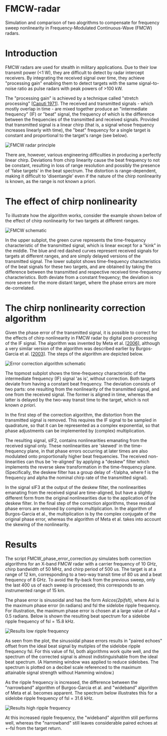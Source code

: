 # FMCW-radar
Simulation and comparison of two alogrithms to compensate for frequency sweep nonlinearity in Frequency-Modulated Continuous-Wave (FMCW) radars.

# Introduction
FMCW radars are used for stealth in military applications. Due to their low transmit power (<1 W), they are difficult to detect by radar intercept receivers. By integrating the received signal over time, they achieve  "processing gain" enabling them to detect targets with the same signal-to-noise ratio as pulse radars with peak powers of >100 kW.

The "processing gain" is achieved by a technique called "stretch processing" [[Caputi 1971](http://ieeexplore.ieee.org/xpls/abs_all.jsp?arnumber=4103696)]. The received and transmitted signals - which mostly overlap in time - are mixed together produce an "intermediate frequency" (IF) or "beat" signal, the frequency of which is the difference between the frequencies of the transmitted and received signals. Provided that transmitted signal is a linear chirp (that is, a signal whose frequency increases linearly with time), the "beat" frequency for a single target is constant and proportional to the target's range (see below).

![FMCW radar principle](/Images/FMCW_schematic_SPIE.png)

There are, however, various engineering difficulties in producing a perfectly linear chirp. Deviations from chirp linearity cause the beat frequency to not be constant, resulting in loss of range resolution and possibly the presence of 'false targets' in the beat spectrum. The distortion is range-dependent, making it difficult to 'disentangle' even if the nature of the chirp nonlinearity is known, as the range is not known a priori.

# The effect of chirp nonlinearity
 To illustrate how the algorithm works, consider the example shown below of the effect of chirp nonlinearity for two targets at different ranges.

![FMCW schematic](/Images/FMCW_schematic_transmitted_received.png)

In the upper subplot, the green curve represents the time-frequency characteristic of the transmitted signal, which is linear except for a "kink" in the middle. The blue and red dashed curves represent received signals for targets at different ranges, and are simply delayed versions of the transmitted signal. The lower subplot shows time-frequency characteristics of the beat signals for these two targets, and are obtained by taking the difference between the transmitted and respective received time-frequency characteristics. Both deviate from a constant frequency; the deviation is more severe for the more distant target, where the phase errors are more de-correlated.

# The chirp nonlinearity correction algorithm
Given the phase error of the transmitted signal, it is possible to correct for the effects of chirp nonlinearity in FMCW radar by digital post-processing of the IF signal. The algorithm was invented by Meta et al. [[2006](http://ieeexplore.ieee.org/stamp/stamp.jsp?arnumber=4241255)], although a very similar version of the algorithm was described earlier by Burgos-Garcia et al. [[2003](http://ieeexplore.ieee.org/xpls/abs_all.jsp?arnumber=1182388)]. The steps of the algorithm are depicted below.

![Error correction algorithm schematic](/Images/FMCW_phase_error_correction_algorithm.png)

The topmost subplot shows the time-frequency characteristic of the intermediate frequency (IF) signal 'as is', without correction. Both targets deviate from having a constant beat frequency. The deviation consists of two parts: one resulting from the nonlinearity of the transmitted signal, and one from the received signal. The former is aligned in time, whereas the latter is delayed by the two-way transit time to the target, which is not known *a priori*.

In the first step of the correction algorithm, the distortion from the transmitted signal is removed. This requires the IF signal to be sampled in quadrature, so that it can be represented as a complex exponential, so that phase adjustments can be implemented by (complex) multiplication.

The resulting signal, sIF2, contains nonlinearities emanating from the received signal only. These nonlinearities are 'skewed' in the time-frequency plane, in that phase errors occurring at later times are also modulated onto proportionally higher beat frequencies. The received non-linearities can thus be 're-aligned' by applying a "deskew" filter which implements the reverse skew transformation in the time-frequency plane. (Specifically, the deskew filter has a group delay of -f/alpha, where f is the frequency and alpha the nominal chirp rate of the transmitted signal).

In the signal sIF3 at the output of the deskew filter, the nonlinearities emanating from the received signal are time-aligned, but have a slightly different form from the original nonlinearities due to the application of the deskew filter. In the final step of the correction algorithms, these residual phase errors are removed by complex multiplication. In the algorithm of Burgos-Garcia et al., the multiplication is by the complex conjugate of the original phase error, whereas the algorithm of Meta et al. takes into account the skewing of the nonlinearity.

# Results
The script FMCW_phase_error_correction.py simulates both correction algorithms for an X-band FMCW radar with a carrier frequency of 10 GHz, chirp bandwidth of 50 MHz, and chirp period of 500 us. The target is at a range of 12 km, corresponding to a two-way transit time of 80 us and a beat frequency of 8 GHz. To avoid the fly-back from the previous sweep, only the last 400 us of each sweep is processed; this corresponds to an instrumented range of 15 km.

The phase error is sinusoidal and has the form Asl*cos(2*pi*fsl*t), where Asl is the maximum phase error (in radians) and fsl the sidelobe ripple frequency. For illustration, the maximum phase error is chosen at a large value of Asl = 0.5 radians. Below is shown the resulting beat spectrum for a sidelobe ripple frequency of fsl = 15.8 kHz.

![Results low ripple frequency](/Images/FMCW_sinusoidal_phase_error_low_ripple_frequency.png)

As seen from the plot, the sinusoidal phase errors results in "paired echoes" offset from the ideal beat signal by mutiples of the sidelobe ripple frequency fsl. For this value of fsl, both algorithms work quite well, and the spectrum of the corrected signal is almost indistinguishable from the ideal beat spectrum. (A Hamming window was applied to reduce sidelobes. The spectrum is plotted on a decibel scale referenced to the maximum attainable signal strength without Hamming window.)

As the ripple frequency is increased, the difference between the "narrowband" algorithm of Burgos-Garcia et al. and "wideband" algorithm of Meta et al. becomes apparent. The spectrum below illustrates this for a sidelobe ripple frequency of fsl = 31.6 kHz.

![Results high ripple frequency](/Images/FMCW_sinusoidal_phase_error_high_ripple_frequency.png)

At this increased ripple frequency, the "wideband" algorithm still performs well, whereas the "narrowband" still leaves considerable paired echoes at +-fsl from the target return.


